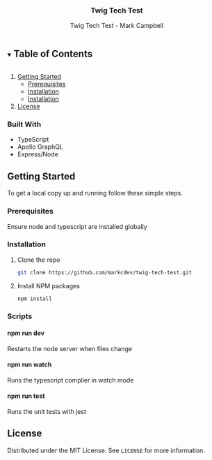 <p align="center">
  <h3 align="center">Twig Tech Test</h3>

  <p align="center">
    Twig Tech Test - Mark Campbell
  </p>
</p>

<!-- TABLE OF CONTENTS -->
<details open="open">
  <summary><h2 style="display: inline-block">Table of Contents</h2></summary>
  <ol>
    <li>
      <a href="#getting-started">Getting Started</a>
      <ul>
        <li><a href="#prerequisites">Prerequisites</a></li>
        <li><a href="#installation">Installation</a></li>
        <li><a href="#scripts">Installation</a></li>
      </ul>
    </li>
    <li><a href="#license">License</a></li>
  </ol>
</details>

### Built With

- []() TypeScript
- []() Apollo GraphQL
- []() Express/Node

<!-- GETTING STARTED -->

## Getting Started

To get a local copy up and running follow these simple steps.

### Prerequisites

Ensure node and typescript are installed globally

### Installation

1. Clone the repo
   ```sh
   git clone https://github.com/markcdev/twig-tech-test.git
   ```
2. Install NPM packages
   ```sh
   npm install
   ```
### Scripts

#### npm run dev

Restarts the node server when files change

#### npm run watch

Runs the typescript complier in watch mode

#### npm run test

Runs the unit tests with jest

## License

Distributed under the MIT License. See `LICENSE` for more information.
